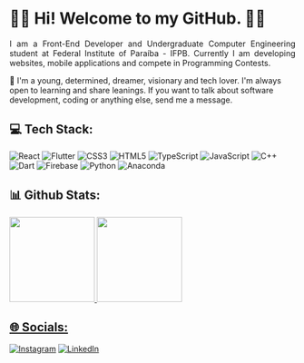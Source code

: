 

<h1 align="justify">  👋🏼 Hi! Welcome to my GitHub. 👨‍💻 </h1>
<p align="justify"> 
I am a Front-End Developer and Undergraduate Computer Engineering student at Federal Institute of Paraíba - IFPB. Currently I am developing websites, mobile applications and compete in Programming Contests. </p>
💬 I'm a young, determined, dreamer, visionary and tech lover. I'm always open to learning and share leanings.
If you want to talk about software development, coding or anything else, send me a message.

<h2 > 💻 Tech Stack:</h3>

![React](https://img.shields.io/badge/react-%2320232a.svg?style=for-the-badge&logo=react&logoColor=%2361DAFB) 
![Flutter](https://img.shields.io/badge/Flutter-%2302569B.svg?style=for-the-badge&logo=Flutter&logoColor=white)
![CSS3](https://img.shields.io/badge/css3-%231572B6.svg?style=for-the-badge&logo=css3&logoColor=white) 
![HTML5](https://img.shields.io/badge/html5-%23E34F26.svg?style=for-the-badge&logo=html5&logoColor=white) 
![TypeScript](https://img.shields.io/badge/typescript-%23007ACC.svg?style=for-the-badge&logo=typescript&logoColor=white) 
![JavaScript](https://img.shields.io/badge/javascript-%23323330.svg?style=for-the-badge&logo=javascript&logoColor=%23F7DF1E) 
![C++](https://img.shields.io/badge/c++-%2300599C.svg?style=for-the-badge&logo=c%2B%2B&logoColor=white) 
![Dart](https://img.shields.io/badge/dart-%230175C2.svg?style=for-the-badge&logo=dart&logoColor=white) 
![Firebase](https://img.shields.io/badge/firebase-%23039BE5.svg?style=for-the-badge&logo=firebase)
![Python](https://img.shields.io/badge/python-3670A0?style=for-the-badge&logo=python&logoColor=ffdd54) 
![Anaconda](https://img.shields.io/badge/Anaconda-%2344A833.svg?style=for-the-badge&logo=anaconda&logoColor=white) 

<h2> 📊 Github Stats:</h2>
<div>
<a href="https://github.com/pedromacedol">
<img height="150em" src="https://github-readme-streak-stats.herokuapp.com/?user=pedromacedol&theme=dark&hide_border=false"/> 
<img height="150em" src="https://github-readme-stats.vercel.app/api/top-langs/?username=pedromacedol&theme=dark&hide_border=false&include_all_commits=true&count_private=true&layout=compact"/>



<h2> 🌐 Socials: </h2>

[![Instagram](https://img.shields.io/badge/Instagram-%23E4405F.svg?logo=Instagram&logoColor=white)](https://instagram.com/https://www.instagram.com/pedromacedol.dev/) 
[![LinkedIn](https://img.shields.io/badge/LinkedIn-%230077B5.svg?logo=linkedin&logoColor=white)](https://linkedin.com/in/https://www.linkedin.com/in/pedromacedol/)



